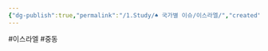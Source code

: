 ```yaml
---
{"dg-publish":true,"permalink":"/1.Study/♠ 국가별 이슈/이스라엘/","created":"2024-11-20T21:02:30.076+09:00","updated":"2025-06-03T20:07:22.372+09:00"}
---
```


#이스라엘 #중동 
